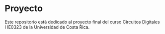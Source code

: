 # Proyecto

Este repositorio está dedicado al proyecto final del curso Circuitos Digitales I IE0323 de la Universidad de Costa Rica. 
